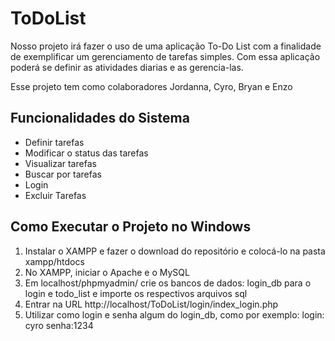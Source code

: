 # ToDoList

Nosso projeto irá fazer o uso de uma aplicação To-Do List com a finalidade de exemplificar um gerenciamento de tarefas simples.
Com essa aplicação poderá se definir as atividades diarias e as gerencia-las.

Esse projeto tem como colaboradores Jordanna, Cyro, Bryan e Enzo



## Funcionalidades do Sistema

-  Definir tarefas
-  Modificar o status das tarefas
-  Visualizar tarefas
-  Buscar por tarefas
-  Login
-  Excluir Tarefas

## Como Executar o Projeto no Windows

1. Instalar o XAMPP e fazer o download do repositório e colocá-lo na pasta xampp/htdocs
2. No XAMPP, iniciar o Apache e o MySQL
3. Em localhost/phpmyadmin/ crie os bancos de dados: login_db para o login e todo_list e importe os respectivos arquivos sql
4. Entrar na URL http://localhost/ToDoList/login/index_login.php
5. Utilizar como login e senha algum do login_db, como por exemplo: login: cyro senha:1234
